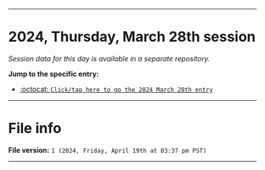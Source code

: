 
***

# 2024, Thursday, March 28th session

_Session data for this day is available in a separate repository._

**Jump to the specific entry:**

- [:octocat: `Click/tap here to go the 2024 March 28th entry`](https://github.com/seanpm2001/SeansLifeArchive_Images_TinyTower_Y2024/tree/SeansLifeArchive_Images_TinyTower_Y2024_Main-dev/2024/03_March/28/)

***

# File info

**File version:** `1 (2024, Friday, April 19th at 03:37 pm PST)`

***
